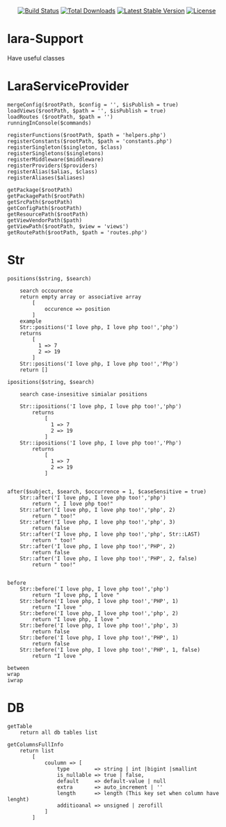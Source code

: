 <p align="center">
<a href="https://travis-ci.org/omnicode/lara-suppport"><img src="https://travis-ci.org/omnicode/lara-suppport.svg" alt="Build Status"></a>
<a href="https://packagist.org/packages/omnicode/lara-suppport"><img src="https://poser.pugx.org/omnicode/lara-suppport/d/total.svg" alt="Total Downloads"></a>
<a href="https://packagist.org/packages/omnicode/lara-suppport"><img src="https://poser.pugx.org/omnicode/lara-suppport/v/stable.svg" alt="Latest Stable Version"></a>
<a href="https://packagist.org/packages/omnicode/lara-suppport"><img src="https://poser.pugx.org/omnicode/lara-suppport/license.svg" alt="License"></a>
</p>

# lara-Support


Have useful classes  

# LaraServiceProvider
    
    mergeConfig($rootPath, $config = '', $isPublish = true)
    loadViews($rootPath, $path = '', $isPublish = true)
    loadRoutes ($rootPath, $path = '')
    runningInConsole($commands)
    
    registerFunctions($rootPath, $path = 'helpers.php')
    registerConstants($rootPath, $path = 'constants.php')
    registerSingleton($singleton, $class)
    registerSingletons($singletons)
    registerMiddleware($middleware)
    registerProviders($providers)
    registerAlias($alias, $class)
    registerAliases($aliases)
    
    getPackage($rootPath)
    getPackagePath($rootPath)
    getSrcPath($rootPath)
    getConfigPath($rootPath)
    getResourcePath($rootPath)
    getViewVendorPath($path)
    getViewPath($rootPath, $view = 'views')
    getRoutePath($rootPath, $path = 'routes.php')
# Str
    positions($string, $search)
    
        search occourence
        return empty array or associative array
            [
                occurence => position
            ]
        example 
        Str::positions('I love php, I love php too!','php')
        returns
            [
              1 => 7
              2 => 19
            ]
        Str::positions('I love php, I love php too!','Php')
        return []
            
    ipositions($string, $search)
        
        search case-insesitive simialar positions

        Str::ipositions('I love php, I love php too!','php')
            returns
                [
                  1 => 7
                  2 => 19
                ]
        Str::ipositions('I love php, I love php too!','Php')
            returns
                [
                  1 => 7
                  2 => 19
                ]
    
    
    after($subject, $search, $occurrence = 1, $caseSensitive = true)
        Str::after('I love php, I love php too!','php')    
            return ", I love php too!"
        Str::after('I love php, I love php too!','php', 2)
            return " too!"
        Str::after('I love php, I love php too!','php', 3)
            return false
        Str::after('I love php, I love php too!','php', Str::LAST)
            return " too!"
        Str::after('I love php, I love php too!','PHP', 2)
            return false
        Str::after('I love php, I love php too!','PHP', 2, false)
            return " too!"
        
        
    before
        Str::before('I love php, I love php too!','php')    
            return "I love php, I love "
        Str::before('I love php, I love php too!','PHP', 1)
            return "I love "
        Str::before('I love php, I love php too!','php', 2)
            return "I love php, I love "
        Str::before('I love php, I love php too!','php', 3)
            return false
        Str::before('I love php, I love php too!','PHP', 1)
            return false
        Str::before('I love php, I love php too!','PHP', 1, false)
            return "I love "
        
    between
    wrap
    iwrap
# DB
    getTable
        return all db tables list
    
    getColumnsFullInfo
        return list
            [
                coulumn => [
                    type        => string | int |bigint |smallint 
                    is_nullable => true | false,
                    default     => default-value | null
                    extra       => auto_increment | ''
                    length      => length (This key set when column have lenght)
                    additioanal => unsigned | zerofill 
                ]
            ]
            
